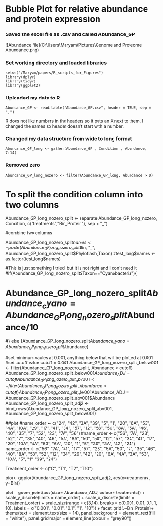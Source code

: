 # Bubble Plot for relative abundance and protein expression

### Saved the excel file as .csv and called Abundance_GP
![Abundance file](C:\Users\Maryam\Pictures\Genome and Proteome Abundance.png)

### Set working directory and loaded libraries 

```
setwd("/Maryam/papers/R_scripts_for_Figures")
library(dplyr)
library(tidyr)
library(ggplot2)
```

### Uploaded my data to R
```
Abundance_GP <- read.table("Abundance_GP.csv", header = TRUE, sep = ",")
```
R does not like numbers in the headers so it puts an X next to them. I changed the names so header doesn't start with a number.

### Changed my data structure from wide to long format

```
Abundance_GP_long <- gather(Abundance_GP , Condition , Abundance, 7:14)
```


### Removed zero

```
Abundance_GP_long_nozero <- filter(Abundance_GP_long, Abundance > 0)
```

# To split the condition column into two columns 
Abundance_GP_long_nozero_split <- separate(Abundance_GP_long_nozero, Condition, c("treatments","Bin_Protein"), sep = "_")

#combine two columns 

Abundance_GP_long_nozero_split$names <- paste(Abundance_GP_long_nozero_split$Bin, "_", Abundance_GP_long_nozero_split$Phyloflash_Taxon)
#test_long$names <- as.factor(test_long$names)


#This is just something I tried, but it is not right and I don't need it
#if(Abundance_GP_long_nozero_split$Taxon=="Cyanobacteria"){
#  Abundance_GP_long_nozero_split$Abundance_cyano=Abundance_GP_long_nozero_split$Abundance/10
#} else {Abundance_GP_long_nozero_split$Abundance_cyano=Abundance_GP_long_nozero_split$Abundance}


#set minimum vaules at 0.001, anything below that will be plotted at 0.001
#set cutoff value
cutoff = 0.001
Abundance_GP_long_nozero_split_below001 <- filter(Abundance_GP_long_nozero_split, Abundance < cutoff)
Abundance_GP_long_nozero_split_below001$Abundance_ADJ = cutoff
Abundance_GP_long_nozero_split_abv001 <- filter(Abundance_GP_long_nozero_split, Abundance > cutoff)
Abundance_GP_long_nozero_split_abv001$Abundance_ADJ = Abundance_GP_long_nozero_split_abv001$Abundance
Abundance_GP_long_nozero_split_adj2 <- bind_rows(Abundance_GP_long_nozero_split_abv001, Abundance_GP_long_nozero_split_below001)



##plot
#name_order <- c("24", "42", "3A", "39", "5", "1", "20", "6A", "53", "4A", "10A", "29", "17", "41", "34", "57", "12", "58", "50", "8A", "5A", "46", "40", "35", "7", "52", "23", "7A", "56")
#name_order <- c("56", "7A", "23", "52", "7", "35", "40", "46", "5A", "8A", "50", "58", "12", "57", "34", "41", "17", "29", "10A", "4A", "53", "6A", "20", "1", "5", "39", "3A", "42", "24")
name_order <- c("56", "7A", "41", "17", "57", "23", "5A", "50", "7", "35", "46", "40", "8A", "58", "52", "12", "34", "29", "42", "20", "6A", "4A", "3A", "53", "10A", "5", "1", "39", "24")

Treatment_order <- c("C", "T1", "T2", "T10")


plot<- ggplot(Abundance_GP_long_nozero_split_adj2, aes(x=treatments , y=Bin))

plot + geom_point(aes(size= Abundance_ADJ, colour= treatments)) +
  scale_y_discrete(limits = name_order) +
  scale_x_discrete(limits = Treatment_order) +
  scale_size(range = c(3,14), breaks = c(0.001, 0.01, 0.1, 1, 10), labels = c("0.001", "0.01", "0.1", "1", "10")) + 
  facet_grid(.~Bin_Protein)+
  theme(text = element_text(size = 14), panel.background = element_rect(fill = "white"), panel.grid.major = element_line(colour = "grey90")) 




  